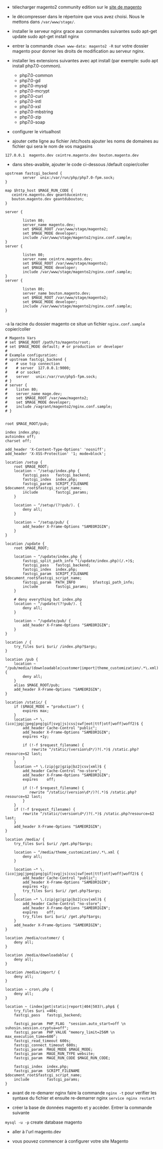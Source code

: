 * télecharger magento2 community edition sur le [site de magento](https://magento.com) 
* le décompresser dans le répertoire que vous avez choisi. Nous le mettons dans `/var/www/stage/`.
* installer le serveur nginx grace aux commandes suivantes
     sudo apt-get update
     sudo apt-get install nginx
* entrer la commande `chown www-data: magento2 -R` sur votre dossier magento pour donner les droits de modification au serveur nginx. 
* installer les extensions suivantes avec apt install (par exemple: sudo apt install php7.0-common).
  -  php7.0-common
  -  php7.0-gd 
  -  php7.0-mysql
  -  php7.0-mcrypt 
  -  php7.0-curl
  -  php7.0-intl 
  -  php7.0-xsl
  -  php7.0-mbstring
  -  php7.0-zip 
  -  php7.0-soap

* configurer le virtualhost     

* ajouter cette ligne au fichier /etc/hosts ajouter les noms de domaines au fichier  qui sera le nom de vos magasins
``` 
127.0.0.1  magento.dev ceintre.magento.dev bouton.magento.dev
```
    
* dans sites-avaible, ajouter le code ci-dessous /default copier/coller 
```
upstream fastcgi_backend {
        server  unix:/var/run/php/php7.0-fpm.sock;
}

map $http_host $MAGE_RUN_CODE {
   ceintre.magento.dev geantduceintre;
   bouton.magento.dev geantdubouton;
}

server {

        listen 80;
        server_name magento.dev;
        set $MAGE_ROOT /var/www/stage/magento2;
        set $MAGE_MODE developer;
        include /var/www/stage/magento2/nginx.conf.sample;
}
server {

        listen 80;
        server_name ceintre.magento.dev;
        set $MAGE_ROOT /var/www/stage/magento2;
        set $MAGE_MODE developer;
        include /var/www/stage/magento2/nginx.conf.sample;
}
server {

        listen 80;
        server_name bouton.magento.dev;
        set $MAGE_ROOT /var/www/stage/magento2;
        set $MAGE_MODE developer;
        include /var/www/stage/magento2/nginx.conf.sample;
}


```

-a la racine du dossier magento ce situe un fichier `nginx.conf.sample` copier/coller 

```
# Magento Vars
# set $MAGE_ROOT /path/to/magento/root;
# set $MAGE_MODE default; # or production or developer
#
# Example configuration:
# upstream fastcgi_backend {
#    # use tcp connection
#    # server  127.0.0.1:9000;
#    # or socket
#    server   unix:/var/run/php5-fpm.sock;
# }
# server {
#    listen 80;
#    server_name mage.dev;
#    set $MAGE_ROOT /var/www/magento2;
#    set $MAGE_MODE developer;
#    include /vagrant/magento2/nginx.conf.sample;
# }


root $MAGE_ROOT/pub;

index index.php;
autoindex off;
charset off;

add_header 'X-Content-Type-Options' 'nosniff';
add_header 'X-XSS-Protection' '1; mode=block';

location /setup {
    root $MAGE_ROOT;
    location ~ ^/setup/index.php {
        fastcgi_pass   fastcgi_backend;
        fastcgi_index  index.php;
        fastcgi_param  SCRIPT_FILENAME  $document_root$fastcgi_script_name;
        include        fastcgi_params;
    }

    location ~ ^/setup/(?!pub/). {
        deny all;
    }

    location ~ ^/setup/pub/ {
        add_header X-Frame-Options "SAMEORIGIN";
    }
}

location /update {
    root $MAGE_ROOT;

    location ~ ^/update/index.php {
        fastcgi_split_path_info ^(/update/index.php)(/.+)$;
        fastcgi_pass   fastcgi_backend;
        fastcgi_index  index.php;
        fastcgi_param  SCRIPT_FILENAME  $document_root$fastcgi_script_name;
        fastcgi_param  PATH_INFO        $fastcgi_path_info;
        include        fastcgi_params;
    }

    # deny everything but index.php
    location ~ ^/update/(?!pub/). {
        deny all;
    }

    location ~ ^/update/pub/ {
        add_header X-Frame-Options "SAMEORIGIN";
    }
}

location / {
    try_files $uri $uri/ /index.php?$args;
}

location /pub {
    location ~ ^/pub/media/(downloadable|customer|import|theme_customization/.*\.xml) {
        deny all;
    }
    alias $MAGE_ROOT/pub;
    add_header X-Frame-Options "SAMEORIGIN";
}

location /static/ {
    if ($MAGE_MODE = "production") {
        expires max;
    }
    location ~* \.(ico|jpg|jpeg|png|gif|svg|js|css|swf|eot|ttf|otf|woff|woff2)$ {
        add_header Cache-Control "public";
        add_header X-Frame-Options "SAMEORIGIN";
        expires +1y;

        if (!-f $request_filename) {
            rewrite ^/static/(version\d*/)?(.*)$ /static.php?resource=$2 last;
        }
    }
    location ~* \.(zip|gz|gzip|bz2|csv|xml)$ {
        add_header Cache-Control "no-store";
        add_header X-Frame-Options "SAMEORIGIN";
        expires    off;

        if (!-f $request_filename) {
           rewrite ^/static/(version\d*/)?(.*)$ /static.php?resource=$2 last;
        }
    }
    if (!-f $request_filename) {
        rewrite ^/static/(version\d*/)?(.*)$ /static.php?resource=$2 last;
    }
    add_header X-Frame-Options "SAMEORIGIN";
}

location /media/ {
    try_files $uri $uri/ /get.php?$args;

    location ~ ^/media/theme_customization/.*\.xml {
        deny all;
    }

    location ~* \.(ico|jpg|jpeg|png|gif|svg|js|css|swf|eot|ttf|otf|woff|woff2)$ {
        add_header Cache-Control "public";
        add_header X-Frame-Options "SAMEORIGIN";
        expires +1y;
        try_files $uri $uri/ /get.php?$args;
    }
    location ~* \.(zip|gz|gzip|bz2|csv|xml)$ {
        add_header Cache-Control "no-store";
        add_header X-Frame-Options "SAMEORIGIN";
        expires    off;
        try_files $uri $uri/ /get.php?$args;
    }
    add_header X-Frame-Options "SAMEORIGIN";
}

location /media/customer/ {
    deny all;
}

location /media/downloadable/ {
    deny all;
}

location /media/import/ {
    deny all;
}

location ~ cron\.php {
    deny all;
}

location ~ (index|get|static|report|404|503)\.php$ {
    try_files $uri =404;
    fastcgi_pass   fastcgi_backend;

    fastcgi_param  PHP_FLAG  "session.auto_start=off \n suhosin.session.cryptua=off";
    fastcgi_param  PHP_VALUE "memory_limit=256M \n max_execution_time=600";
    fastcgi_read_timeout 600s;
    fastcgi_connect_timeout 600s;
    fastcgi_param  MAGE_MODE $MAGE_MODE;
    fastcgi_param  MAGE_RUN_TYPE website;
    fastcgi_param  MAGE_RUN_CODE $MAGE_RUN_CODE;

    fastcgi_index  index.php;
    fastcgi_param  SCRIPT_FILENAME  $document_root$fastcgi_script_name;
    include        fastcgi_params;
}
```


* avant de re-demarer nginx faire la commande `nginx -t` pour verifier les syntaxe du fichier et ensuite re-demarrer nginx `service nginx restart`


- créer la base de données magento et y accèder. Entrer la commande suivante 

`mysql -u -p`
create database magento 

- aller à l'url magento.dev
* vous pouvez commencer à configurer votre site Magento 





 
